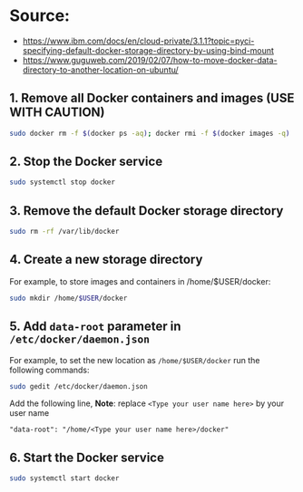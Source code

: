 # Source:

- <https://www.ibm.com/docs/en/cloud-private/3.1.1?topic=pyci-specifying-default-docker-storage-directory-by-using-bind-mount>
- <https://www.guguweb.com/2019/02/07/how-to-move-docker-data-directory-to-another-location-on-ubuntu/>

## 1. Remove all Docker containers and images (USE WITH CAUTION)

```bash
sudo docker rm -f $(docker ps -aq); docker rmi -f $(docker images -q)
```

## 2. Stop the Docker service

```bash
sudo systemctl stop docker
```

## 3. Remove the default Docker storage directory

```bash
sudo rm -rf /var/lib/docker
```

## 4. Create a new storage directory

For example, to store images and containers in /home/$USER/docker:

```bash
sudo mkdir /home/$USER/docker
```

## 5. Add `data-root` parameter in `/etc/docker/daemon.json`

For example, to set the new location as `/home/$USER/docker` run the following commands:

```bash
sudo gedit /etc/docker/daemon.json
```

Add the following line, **Note**: replace `<Type your user name here>` by your user name

```text
"data-root": "/home/<Type your user name here>/docker"
```

## 6. Start the Docker service

```bash
sudo systemctl start docker
```
